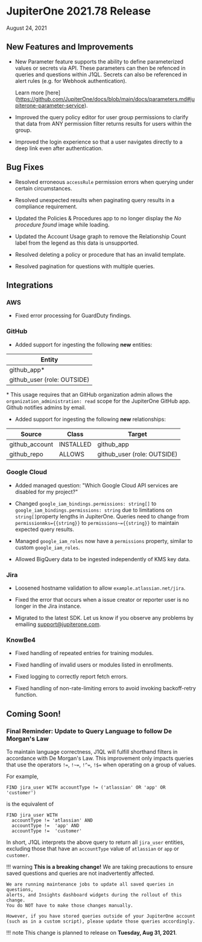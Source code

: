 # JupiterOne 2021.78 Release

August 24, 2021

## New Features and Improvements

- New Parameter feature supports the ability to define parameterized values or secrets via API. These parameters can then be refenced in queries 
  and questions within J1QL. Secrets can also be referenced in alert rules (e.g. for Webhook authentication). 
  
  Learn more [here] (https://github.com/JupiterOne/docs/blob/main/docs/parameters.md#jupiterone-parameter-service). 

- Improved the query policy editor for user group permissions to clarify that data from ANY permission filter returns results for users within the group.

- Improved the login experience so that a user navigates directly to a deep link even after authentication.

## Bug Fixes

- Resolved erroneous `accessRule` permission errors when querying under certain circumstances.

- Resolved unexpected results when paginating query results in a compliance requirement.

- Updated the Policies & Procedures app to no longer display the *No procedure found* image while loading.

- Updated the Account Usage graph to remove the Relationship Count label from the legend as this data is unsupported.

- Resolved deleting a policy or procedure that has an invalid template.

- Resolved pagination for questions with multiple queries.

## Integrations

### AWS

- Fixed error processing for GuardDuty findings.

### GitHub

- Added support for ingesting the following **new** entities:

| Entity                      |
| --------------------------- |
| github_app\*                |
| github_user (role: OUTSIDE) |

\* This usage requires that an GitHub organization admin allows the `organization_administration: read` scope for the JupiterOne GitHub app. Github notifies admins by email.



- Added support for ingesting the following **new** relationships:

| Source         | Class     | Target                      |
| -------------- | --------- | --------------------------- |
| github_account | INSTALLED | github_app                  |
| github_repo    | ALLOWS    | github_user (role: OUTSIDE) |

### Google Cloud

- Added managed question: 
  "Which Google Cloud API services are disabled for my project?"

- Changed `google_iam_bindings.permissions: string[]` to
  `google_iam_bindings.permissions: string` due to limitations on
  `string[]`property lengths in JupiterOne. Queries need to change from `permissionmks={{string}}` to `permissions~={{string}}` to maintain expected query results.

- Managed `google_iam_roles` now have a `permissions` property, similar to
  custom `google_iam_roles`.

- Allowed BigQuery data to be ingested independently of KMS key data.

### Jira

- Loosened hostname validation to allow `example.atlassian.net/jira`.

- Fixed the error that occurs when a issue creator or reporter user is no longer in the Jira instance.

- Migrated to the latest SDK. Let us know if you observe any problems by emailing <support@jupiterone.com>.

### KnowBe4

- Fixed handling of repeated entries for training modules.

- Fixed handling of invalid users or modules listed in enrollments.

- Fixed logging to correctly report fetch errors.

- Fixed handling of non-rate-limiting errors to avoid invoking backoff-retry function.



## Coming Soon!

### Final Reminder: Update to Query Language to follow De Morgan's Law

To maintain language correctness, J1QL will fulfill shorthand filters in accordance 
with De Morgan's Law. This improvement only impacts queries that use the 
operators `!=`, `!~=`, `!^=`, `!$=` when operating on a group of values.

For example, 

```j1ql
FIND jira_user WITH accountType != ('atlassian' OR 'app' OR 'customer')
```

is the equivalent of

```j1ql
FIND jira_user WITH 
  accountType != 'atlassian' AND 
  accountType !=  'app' AND 
  accountType !=  'customer'
```

In short, J1QL interprets the above query to return all `jira_user` entities, 
excluding those that have an `accountType` value of `atlassian` or `app` or `customer`. 

!!!  warning
**This is a breaking change!** We are taking precautions to ensure saved questions 
and queries are not inadvertently affected.  

```
We are running maintenance jobs to update all saved queries in questions, 
alerts, and Insights dashboard widgets during the rollout of this change.
You do NOT have to make those changes manually.

However, if you have stored queries outside of your JupiterOne account 
(such as in a custom script), please update those queries accordingly. 
```

 !!! note
    This change is planned to release on **Tuesday, Aug 31, 2021**.
